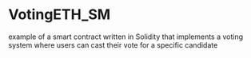 # VotingETH_SM
example of a smart contract written in Solidity that implements a voting system where users can cast their vote for a specific candidate
